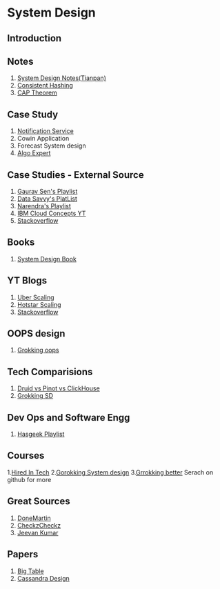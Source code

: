 # System Design

## Introduction

## Notes
1. [System Design Notes(Tianpan)](https://tianpan.co/notes/121-designing-facebook-photo-storage)
2. [Consistent Hashing](https://www.toptal.com/big-data/consistent-hashing)
3. [CAP Theorem](https://www.ibm.com/in-en/cloud/learn/cap-theorem)

## Case Study
1. [Notification Service](https://github.com/harjeet88/System_Design/wiki/Notification-Service)
2. Cowin Application
3. Forecast System design
4. [Algo Expert](https://github.com/kokadva/algoexpert-system-design-practice)

## Case Studies - External Source
1. [Gaurav Sen's Playlist](https://www.youtube.com/playlist?list=PLMCXHnjXnTnvo6alSjVkgxV-VH6EPyvoX)
2. [Data Savvy's PlatList](https://www.youtube.com/playlist?list=PL9sbKmQTkW07EzCVhfZ1h1V1TCW0aKK6k)
3. [Narendra's Playlist](https://www.youtube.com/c/TechDummiesNarendraL/playlists)
4. [IBM Cloud Concepts YT](https://www.youtube.com/playlist?list=PLOspHqNVtKAC-_ZAGresP-i0okHe5FjcJ)
5. [Stackoverflow](https://www.youtube.com/watch?v=t6kM2EM6so4)

## Books
1. [System Design Book](https://liuzhenglaichn.gitbook.io/system-design/)

## YT Blogs
1. [Uber Scaling](https://www.youtube.com/watch?v=DY2AR8Wzg3Y)
2. [Hotstar Scaling](https://www.youtube.com/watch?v=QjvyiyH4rr0)
3. [Stackoverflow](https://www.youtube.com/watch?v=t6kM2EM6so4)

## OOPS design
1. [Grokking oops](https://github.com/tssovi/grokking-the-object-oriented-design-interview)


## Tech Comparisions
1. [Druid vs Pinot vs ClickHouse](https://leventov.medium.com/comparison-of-the-open-source-olap-systems-for-big-data-clickhouse-druid-and-pinot-8e042a5ed1c7)
2. [Grokking SD](https://github.com/ema2159/Grokking-System-Design-Interview-Quizzes)

## Dev Ops and Software Engg
1. [Hasgeek Playlist](https://www.youtube.com/watch?v=4ax4DynpqAY&list=PL279M8GbNsetn_RfHPfazEZGK4TZ8Vdch)

## Courses
1.[Hired In Tech](https://www.hiredintech.com/system-design/the-system-design-process/)
2.[Gorokking System design](https://github.com/imujjwalanand/Grokking-the-System-Design)
3.[Grrokking better](https://github.com/hadkins1/Grokking-the-System-Design)
Serach on github for more

## Great Sources
1. [DoneMartin](https://github.com/donnemartin/system-design-primer)
2. [CheckzCheckz](https://github.com/checkcheckzz/system-design-interview)
3. [Jeevan Kumar](https://github.com/Jeevan-kumar-Raj/Grokking-System-Design)


## Papers
1. [Big Table](https://www.read.seas.harvard.edu/~kohler/class/cs239-w08/chang06bigtable.pdf)
2. [Cassandra Design](https://www.cs.cornell.edu/projects/ladis2009/papers/lakshman-ladis2009.pdf)
